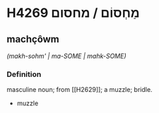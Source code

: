 # H4269 מַחְסוֹם / מחסום

## machçôwm

_(makh-sohm' | ma-SOME | mahk-SOME)_

### Definition

masculine noun; from [[H2629]]; a muzzle; bridle.

- muzzle
